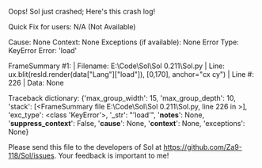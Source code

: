 Oops! Sol just crashed;
Here's this crash log!

Quick Fix for users: N/A (Not Available)

Cause: None
Context: None
Exceptions (if available): None
Error Type: KeyError
Error: 'load'

FrameSummary #1:
  | Filename: E:\Code\Sol\Sol 0.211\Sol.py
  | Line: ux.blit(resld.render(data["Lang"]["load"]), [0,170], anchor="cx cy")
  | Line #: 226
  | Data: None

Traceback dictionary: {'max_group_width': 15, 'max_group_depth': 10, 'stack': [<FrameSummary file E:\Code\Sol\Sol 0.211\Sol.py, line 226 in <module>>], 'exc_type': <class 'KeyError'>, '_str': "'load'", '__notes__': None, '__suppress_context__': False, '__cause__': None, '__context__': None, 'exceptions': None}


Please send this file to the developers of Sol at https://github.com/Za9-118/Sol/issues.
Your feedback is important to me!